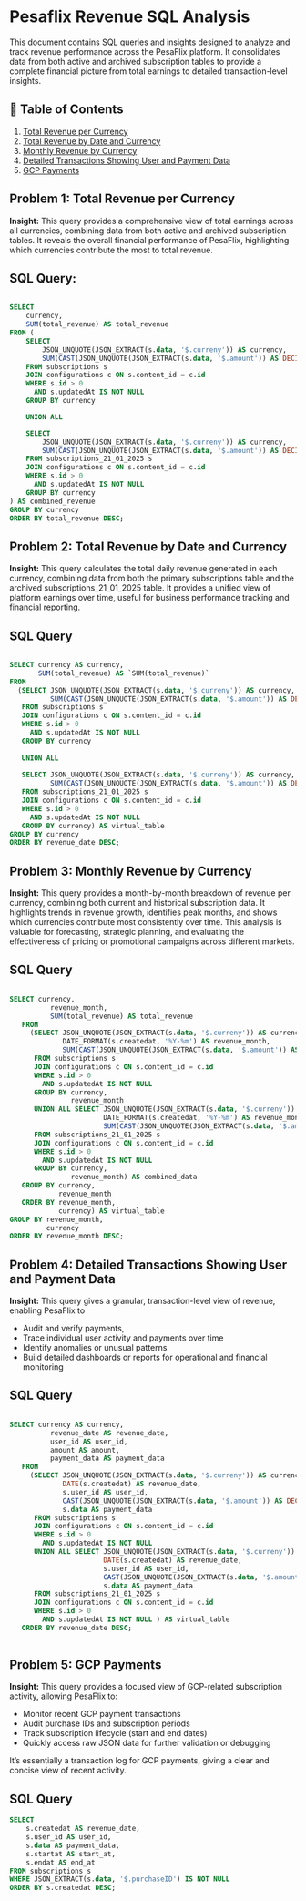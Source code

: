 # Pesaflix Revenue SQL Analysis

This document contains SQL queries and insights designed to analyze and track revenue performance across the PesaFlix platform.
It consolidates data from both active and archived subscription tables to provide a complete financial picture from total earnings to detailed transaction-level insights.

## 📑 Table of Contents

1. [Total Revenue per Currency](#problem-1-total-revenue-per-currency)
2. [Total Revenue by Date and Currency](#problem-2-total-revenue-by-date-and-currency)
3. [Monthly Revenue by Currency](#problem-3-monthly-revenue-by-currency)
4. [Detailed Transactions Showing User and Payment Data](#problem-4-detailed-transactions-showing-user-and-payment-data)
5. [GCP Payments](#problem-5-gcp-payments)


## Problem 1: Total Revenue per Currency

**Insight:** This query provides a comprehensive view of total earnings across all currencies, combining data from both active and archived subscription tables.
It reveals the overall financial performance of PesaFlix, highlighting which currencies contribute the most to total revenue.

## SQL Query: 

```sql

SELECT 
    currency,
    SUM(total_revenue) AS total_revenue
FROM (
    SELECT 
        JSON_UNQUOTE(JSON_EXTRACT(s.data, '$.curreny')) AS currency,
        SUM(CAST(JSON_UNQUOTE(JSON_EXTRACT(s.data, '$.amount')) AS DECIMAL)) AS total_revenue
    FROM subscriptions s
    JOIN configurations c ON s.content_id = c.id
    WHERE s.id > 0
      AND s.updatedAt IS NOT NULL
    GROUP BY currency

    UNION ALL

    SELECT 
        JSON_UNQUOTE(JSON_EXTRACT(s.data, '$.curreny')) AS currency,
        SUM(CAST(JSON_UNQUOTE(JSON_EXTRACT(s.data, '$.amount')) AS DECIMAL)) AS total_revenue
    FROM subscriptions_21_01_2025 s
    JOIN configurations c ON s.content_id = c.id
    WHERE s.id > 0
      AND s.updatedAt IS NOT NULL
    GROUP BY currency
) AS combined_revenue
GROUP BY currency
ORDER BY total_revenue DESC;

```

## Problem 2: Total Revenue by Date and Currency

**Insight:** This query calculates the total daily revenue generated in each currency, combining data from both the primary subscriptions table and the archived subscriptions_21_01_2025 table. 
It provides a unified view of platform earnings over time, useful for business performance tracking and financial reporting.

## SQL Query 

```sql

SELECT currency AS currency,
       SUM(total_revenue) AS `SUM(total_revenue)`
FROM
  (SELECT JSON_UNQUOTE(JSON_EXTRACT(s.data, '$.curreny')) AS currency,
          SUM(CAST(JSON_UNQUOTE(JSON_EXTRACT(s.data, '$.amount')) AS DECIMAL)) AS total_revenue
   FROM subscriptions s
   JOIN configurations c ON s.content_id = c.id
   WHERE s.id > 0
     AND s.updatedAt IS NOT NULL
   GROUP BY currency
   
   UNION ALL
   
   SELECT JSON_UNQUOTE(JSON_EXTRACT(s.data, '$.curreny')) AS currency,
          SUM(CAST(JSON_UNQUOTE(JSON_EXTRACT(s.data, '$.amount')) AS DECIMAL)) AS total_revenue
   FROM subscriptions_21_01_2025 s
   JOIN configurations c ON s.content_id = c.id
   WHERE s.id > 0
     AND s.updatedAt IS NOT NULL
   GROUP BY currency) AS virtual_table
GROUP BY currency
ORDER BY revenue_date DESC; 

```

## Problem 3: Monthly Revenue by Currency

**Insight:** This query provides a month-by-month breakdown of revenue per currency, combining both current and historical subscription data.
It highlights trends in revenue growth, identifies peak months, and shows which currencies contribute most consistently over time.
This analysis is valuable for forecasting, strategic planning, and evaluating the effectiveness of pricing or promotional campaigns across different markets.


## SQL Query

```sql

SELECT currency,
          revenue_month,
          SUM(total_revenue) AS total_revenue
   FROM
     (SELECT JSON_UNQUOTE(JSON_EXTRACT(s.data, '$.curreny')) AS currency,
             DATE_FORMAT(s.createdat, '%Y-%m') AS revenue_month,
             SUM(CAST(JSON_UNQUOTE(JSON_EXTRACT(s.data, '$.amount')) AS DECIMAL)) AS total_revenue
      FROM subscriptions s
      JOIN configurations c ON s.content_id = c.id
      WHERE s.id > 0
        AND s.updatedAt IS NOT NULL
      GROUP BY currency,
               revenue_month
      UNION ALL SELECT JSON_UNQUOTE(JSON_EXTRACT(s.data, '$.curreny')) AS currency,
                       DATE_FORMAT(s.createdat, '%Y-%m') AS revenue_month,
                       SUM(CAST(JSON_UNQUOTE(JSON_EXTRACT(s.data, '$.amount')) AS DECIMAL)) AS total_revenue
      FROM subscriptions_21_01_2025 s
      JOIN configurations c ON s.content_id = c.id
      WHERE s.id > 0
        AND s.updatedAt IS NOT NULL
      GROUP BY currency,
               revenue_month) AS combined_data
   GROUP BY currency,
            revenue_month
   ORDER BY revenue_month,
            currency) AS virtual_table
GROUP BY revenue_month,
         currency
ORDER BY revenue_month DESC;

```

## Problem 4: Detailed Transactions Showing User and Payment Data

**Insight:** This query gives a granular, transaction-level view of revenue, enabling PesaFlix to
- Audit and verify payments, 
- Trace individual user activity and payments over time
- Identify anomalies or unusual patterns
- Build detailed dashboards or reports for operational and financial monitoring
  
## SQL Query

```sql

SELECT currency AS currency,
          revenue_date AS revenue_date,
          user_id AS user_id,
          amount AS amount,
          payment_data AS payment_data
   FROM
     (SELECT JSON_UNQUOTE(JSON_EXTRACT(s.data, '$.curreny')) AS currency,
             DATE(s.createdat) AS revenue_date,
             s.user_id AS user_id,
             CAST(JSON_UNQUOTE(JSON_EXTRACT(s.data, '$.amount')) AS DECIMAL) AS amount,
             s.data AS payment_data
      FROM subscriptions s
      JOIN configurations c ON s.content_id = c.id
      WHERE s.id > 0
        AND s.updatedAt IS NOT NULL
      UNION ALL SELECT JSON_UNQUOTE(JSON_EXTRACT(s.data, '$.curreny')) AS currency,
                       DATE(s.createdat) AS revenue_date,
                       s.user_id AS user_id,
                       CAST(JSON_UNQUOTE(JSON_EXTRACT(s.data, '$.amount')) AS DECIMAL) AS amount,
                       s.data AS payment_data
      FROM subscriptions_21_01_2025 s
      JOIN configurations c ON s.content_id = c.id
      WHERE s.id > 0
        AND s.updatedAt IS NOT NULL ) AS virtual_table
   ORDER BY revenue_date DESC; 
        
```

## Problem 5: GCP Payments

**Insight:** This query provides a focused view of GCP-related subscription activity, allowing PesaFlix to:
- Monitor recent GCP payment transactions
- Audit purchase IDs and subscription periods
- Track subscription lifecycle (start and end dates)
- Quickly access raw JSON data for further validation or debugging
  
It’s essentially a transaction log for GCP payments, giving a clear and concise view of recent activity.

## SQL Query

```sql
SELECT 
    s.createdat AS revenue_date,
    s.user_id AS user_id,
    s.data AS payment_data,
    s.startat AS start_at,
    s.endat AS end_at
FROM subscriptions s
WHERE JSON_EXTRACT(s.data, '$.purchaseID') IS NOT NULL
ORDER BY s.createdat DESC;

```
